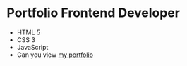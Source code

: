 # Portfolio Frontend Developer
- HTML 5
- CSS 3
- JavaScript
- Can you view [my portfolio](https://kadirov-fariddun.github.io/Portfolio/)
